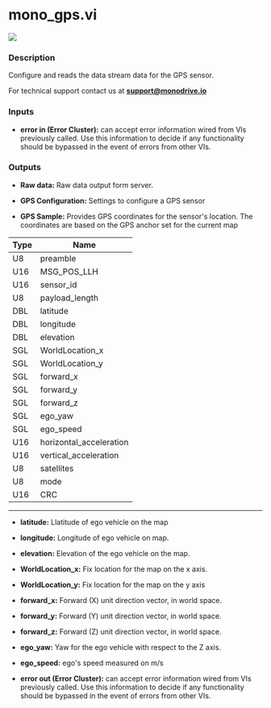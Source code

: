 # mono_gps.vi

<p class="img_container">
<img class="lg_img" src="../mono_gps.png"/>
</p>

### Description

Configure and reads the data stream data for the GPS sensor.

For technical support contact us at <b>support@monodrive.io</b> 

### Inputs

- **error in (Error Cluster):** can accept error information wired from VIs previously called. Use this information to decide if any functionality should be bypassed in the event of errors from other VIs. 

### Outputs

- **Raw data:**  Raw data output form server. 
 

- **GPS Configuration:**  Settings to configure a GPS sensor
 

- **GPS Sample:**  Provides GPS coordinates for the sensor's location. The
coordinates are based on the GPS anchor set for the current
map      

| Type  | Name   |
| --------- | ------------ |
|U8  | preamble |
|U16 | MSG_POS_LLH  |
|U16 | sensor_id  |
|U8  | payload_length |
|DBL | latitude |
|DBL | longitude  |
|DBL | elevation  |
|SGL | WorldLocation_x |
|SGL | WorldLocation_y|
|SGL | forward_x  |
|SGL | forward_y   |
|SGL | forward_z   |
|SGL | ego_yaw  |
|SGL | ego_speed |
|U16 | horizontal_acceleration  |
|U16 | vertical_acceleration  |
|U8  | satellites  |
|U8  | mode   |
|U16 | CRC  |
--- 

- **latitude:**  Llatitude of ego vehicle on the map
 

- **longitude:**  Longitude of ego vehicle on map.
 

- **elevation:**  Elevation of the ego vehicle on the map.
 

- **WorldLocation_x:**  Fix location for the map on the x axis.
 

- **WorldLocation_y:**  Fix location for the map on the y axis
 

- **forward_x:**  Forward (X) unit direction vector, in world space.
 

- **forward_y:**  Forward (Y) unit direction vector, in world space.
 

- **forward_z:**  Forward (Z) unit direction vector, in world space.
 

- **ego_yaw:**  Yaw for the ego vehicle with respect to the Z axis.
 

- **ego_speed:**  ego's speed measured on m/s
 

- **error out (Error Cluster):** can accept error information wired from VIs previously called. Use this information to decide if any functionality should be bypassed in the event of errors from other VIs. 

<p>&nbsp;</p>
